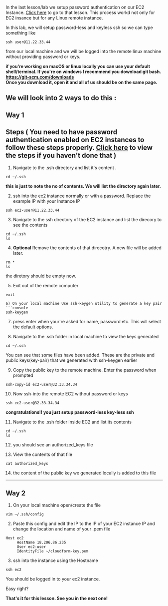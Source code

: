 In the last lesson/lab we setup password authentication on our EC2 Instance. [Click here](https://github.com/ravsau/aws-labs/blob/master/enable-password-ssh.MD) to go to that lesson.
This process workd not only for EC2 insance but for any Linux remote instance. 

In this lab, we will setup password-less and keyless ssh so we can type something like 
```console 
ssh user@11.22.33.44
``` 
from our local machine and we will be logged into the remote linux machine without providing password or keys.


**if you're working on macOS or linux locally you can use your default shell/terminal. If you're on windows I recommend you download git bash. \
https://git-scm.com/downloads \
Once you download it, open it and all of us should be on the same page.**

## We will look into  2 ways to do this :

## Way 1

## Steps ( You need to have password authentication enabled on EC2 instances to follow these steps properly. [Click here](https://github.com/ravsau/aws-labs/blob/master/enable-password-ssh.MD) to view the steps if you haven't done that )

1) Navigate to the .ssh directory and list it's content . 
```console
cd ~/.ssh
```

**this is just to note the no of contents. We will list the directory again later.**

2) ssh into the ec2 instance normally or with a password. Replace the example IP with your Instance IP
```console
ssh ec2-user@11.22.33.44 
```

3) Navigate to the ssh directory of the EC2 instance and list the direcory to see the contents
```console
cd ~/.ssh
ls 

```

4) **Optional** Remove the contents of that direcotry. A new file will be added later.
```console
rm *
ls

```
the diretory should be empty now.

5) Exit out of the remote computer 
```console
exit
```


```
6) On your local machine Use ssh-keygen utility to generate a key pair 
```console
ssh-keygen
```

7) press enter when your're asked for name, password etc. This will select the default options.

8) Navigate to the .ssh folder in local machine to view the keys generated
```console
cd ~/.ssh
```
You can see that some files have been added. These are the private and public keys(key-pair) that we generated with ssh-keygen earlier

9) Copy the public key to the remote machine. Enter the password when prompted
```console
ssh-copy-id ec2-user@32.33.34.34
```

10) Now ssh-into the remote EC2 without password or keys
```console
ssh ec2-user@32.33.34.34
```

**congratulations!! you just setup password-less key-less ssh**


11) Navigate to the .ssh folder inside EC2 and list its contents
```console
cd ~/.ssh
ls
```
12) you should see an authorized_keys file

13) View the contents of that file
```console
cat authorized_keys
```

14) the content of the public key we generated locally  is added to this file

---------------------

## Way 2

1) On your local machine open/create the file 
```console
vim ~/.ssh/config
```

2) Paste this config and edit the IP to the IP of your EC2 instance IP and change the location and name of your .pem file
```vim
Host ec2
     HostName 18.206.86.235 
     User ec2-user
     IdentityFile ~/cloudform-key.pem
```

3) ssh into the instance using the Hostname

```
ssh ec2
```
You should be logged in to your ec2 instance.

Easy right?

**That's it for this lesson. See you in the next one!**
